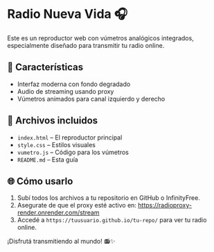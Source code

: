 
# Radio Nueva Vida 🎧

Este es un reproductor web con vúmetros analógicos integrados, especialmente diseñado para transmitir tu radio online.

## 🚀 Características
- Interfaz moderna con fondo degradado
- Audio de streaming usando proxy
- Vúmetros animados para canal izquierdo y derecho

## 📁 Archivos incluidos
- `index.html` – El reproductor principal
- `style.css` – Estilos visuales
- `vumetro.js` – Código para los vúmetros
- `README.md` – Esta guía

## 🌐 Cómo usarlo

1. Subí todos los archivos a tu repositorio en GitHub o InfinityFree.
2. Asegurate de que el proxy esté activo en: https://radioproxy-render.onrender.com/stream
3. Accedé a `https://tuusuario.github.io/tu-repo/` para ver tu radio online.

¡Disfrutá transmitiendo al mundo! 📻✨
